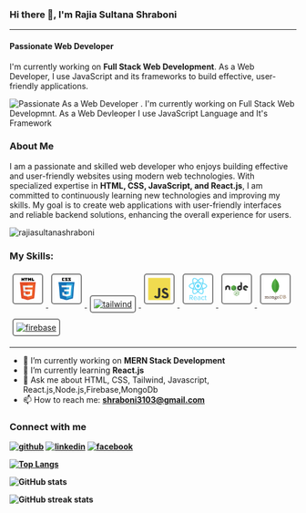 ### Hi there 👋, I'm Rajia Sultana Shraboni
----------------------------------

#### Passionate Web Developer 
I'm currently working on <strong>Full Stack Web Development</strong>. As a Web Developer, I use JavaScript and its frameworks to build effective, user-friendly applications.

![Passionate As a Web Developer . I'm currently working on Full Stack Web Developmnt. As a Web Devleoper I use JavaScript Language and It's Framework](https://media.licdn.com/dms/image/v2/D5616AQE3tOL_neJF3w/profile-displaybackgroundimage-shrink_350_1400/profile-displaybackgroundimage-shrink_350_1400/0/1704393950168?e=1736380800&v=beta&t=DHevVgpbdlCCcc9LI26A-SDAk6TtxmJqIKnKrZRHyQU)



### About Me
I am a passionate and skilled web developer who enjoys building effective and user-friendly websites using modern web technologies. With specialized expertise in **HTML, CSS, JavaScript, and React.js**, I am committed to continuously learning new technologies and improving my skills. My goal is to create web applications with user-friendly interfaces and reliable backend solutions, enhancing the overall experience for users.


<p align="left"> <img src="https://komarev.com/ghpvc/?username=rajiasultanashraboni&label=Profile%20views&color=0e75b6&style=flat" alt="rajiasultanashraboni" /> </p>


### My Skills:



 <p align="left">    
  <a href="https://www.w3.org/html/" target="_blank" rel="noreferrer">      
    <img src="https://raw.githubusercontent.com/devicons/devicon/master/icons/html5/html5-original-wordmark.svg" alt="html5" width="40" height="40" style="border: 2px solid gray; padding: 5px; margin: 5px; border-radius: 5px;"/>    
  </a>    
  <a href="https://www.w3schools.com/css/" target="_blank" rel="noreferrer">      
    <img src="https://raw.githubusercontent.com/devicons/devicon/master/icons/css3/css3-original-wordmark.svg" alt="css3" width="40" height="40" style="border: 2px solid gray; padding: 5px; margin: 5px; border-radius: 5px;"/>    
  </a>    
  <a href="https://tailwindcss.com/" target="_blank" rel="noreferrer">      
    <img src="https://www.vectorlogo.zone/logos/tailwindcss/tailwindcss-icon.svg" alt="tailwind" width="40" height="40" style="border: 2px solid gray; padding: 5px; margin: 5px; border-radius: 5px;"/>    
  </a>    
  <a href="https://developer.mozilla.org/en-US/docs/Web/JavaScript" target="_blank" rel="noreferrer">      
    <img src="https://raw.githubusercontent.com/devicons/devicon/master/icons/javascript/javascript-original.svg" alt="javascript" width="40" height="40" style="border: 2px solid gray; padding: 5px; margin: 5px; border-radius: 5px;"/>    
  </a>    
  <a href="https://reactjs.org/" target="_blank" rel="noreferrer">      
    <img src="https://raw.githubusercontent.com/devicons/devicon/master/icons/react/react-original-wordmark.svg" alt="react" width="40" height="40" style="border: 2px solid gray; padding: 5px; margin: 5px; border-radius: 5px;"/>    
  </a>    
  <a href="https://nodejs.org" target="_blank" rel="noreferrer">      
    <img src="https://raw.githubusercontent.com/devicons/devicon/master/icons/nodejs/nodejs-original-wordmark.svg" alt="nodejs" width="40" height="40" style="border: 2px solid gray; padding: 5px; margin: 5px; border-radius: 5px;"/>    
  </a>    
  <a href="https://www.mongodb.com/" target="_blank" rel="noreferrer">      
    <img src="https://raw.githubusercontent.com/devicons/devicon/master/icons/mongodb/mongodb-original-wordmark.svg" alt="mongodb" width="40" height="40" style="border: 2px solid gray; padding: 5px; margin: 5px; border-radius: 5px;"/>    
  </a>    
  <a href="https://firebase.google.com/" target="_blank" rel="noreferrer">      
    <img src="https://www.vectorlogo.zone/logos/firebase/firebase-icon.svg" alt="firebase" width="40" height="40" style="border: 2px solid gray; padding: 5px; margin: 5px; border-radius: 5px;"/>    
  </a>  
</p>



---------------------------

- 🔭 I’m currently working on <strong>MERN Stack Development</strong> 
- 🌱 I’m currently learning <strong>React.js</strong> 
- 💬 Ask me about HTML, CSS, Tailwind, Javascript, React.js,Node.js,Firebase,MongoDb 
- 📫 How to reach me: <strong>shraboni3103@gmail.com 

### Connect with me

[<img src='https://cdn.jsdelivr.net/npm/simple-icons@3.0.1/icons/github.svg' alt='github' height='40'>](https://github.com/https://github.com/rajiasultanashraboni)  [<img src='https://cdn.jsdelivr.net/npm/simple-icons@3.0.1/icons/linkedin.svg' alt='linkedin' height='40'>](https://www.linkedin.com/in/https://www.linkedin.com/in/rajia-sultana-shraboni-17096327b//)  [<img src='https://cdn.jsdelivr.net/npm/simple-icons@3.0.1/icons/facebook.svg' alt='facebook' height='40'>](https://www.facebook.com/https://www.facebook.com/rajiasultana.shraboni)

[![Top Langs](https://github-readme-stats.vercel.app/api/top-langs/?username=rajiasultanashraboni)](https://github.com/anuraghazra/github-readme-stats)

![GitHub stats](https://github-readme-stats.vercel.app/api?username=rajiasultanashraboni&show_icons=true&count_private=true)  


![GitHub streak stats](https://streak-stats.demolab.com/?user=rajiasultanashraboni)  
